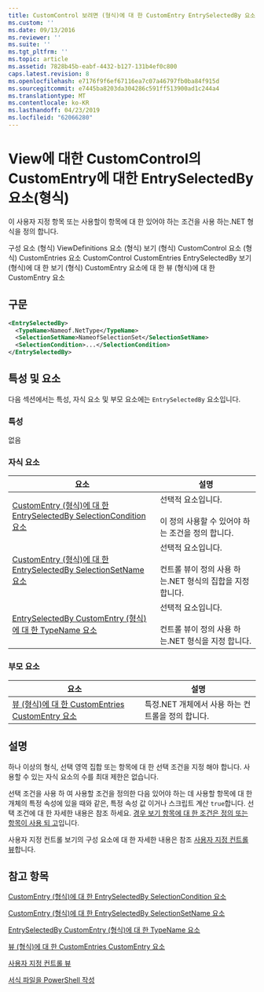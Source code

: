```yaml
---
title: CustomControl 보려면 (형식)에 대 한 CustomEntry EntrySelectedBy 요소 | Microsoft Docs
ms.custom: ''
ms.date: 09/13/2016
ms.reviewer: ''
ms.suite: ''
ms.tgt_pltfrm: ''
ms.topic: article
ms.assetid: 7828b45b-eabf-4432-b127-131b4ef0c800
caps.latest.revision: 8
ms.openlocfilehash: e7176f9f6ef67116ea7c07a46797fb0ba84f915d
ms.sourcegitcommit: e7445ba8203da304286c591ff513900ad1c244a4
ms.translationtype: MT
ms.contentlocale: ko-KR
ms.lasthandoff: 04/23/2019
ms.locfileid: "62066280"
---
```

# <a name="entryselectedby-element-for-customentry-for-customcontrol-for-view-format"></a>View에 대한 CustomControl의 CustomEntry에 대한 EntrySelectedBy 요소(형식)

이 사용자 지정 항목 또는 사용할이 항목에 대 한 있어야 하는 조건을 사용 하는.NET 형식을 정의 합니다.

구성 요소 (형식) ViewDefinitions 요소 (형식) 보기 (형식) CustomControl 요소 (형식) CustomEntries 요소 CustomControl CustomEntries EntrySelectedBy 보기 (형식)에 대 한 보기 (형식) CustomEntry 요소에 대 한 뷰 (형식)에 대 한 CustomEntry 요소

## <a name="syntax"></a>구문

```xml
<EntrySelectedBy>
  <TypeName>Nameof.NetType</TypeName>
  <SelectionSetName>NameofSelectionSet</SelectionSetName>
  <SelectionCondition>...</SelectionCondition>
</EntrySelectedBy>
```

## <a name="attributes-and-elements"></a>특성 및 요소

다음 섹션에서는 특성, 자식 요소 및 부모 요소에는 `EntrySelectedBy` 요소입니다.

### <a name="attributes"></a>특성

없음

### <a name="child-elements"></a>자식 요소

|요소|설명|
|-------------|-----------------|
|[CustomEntry (형식)에 대 한 EntrySelectedBy SelectionCondition 요소](./selectioncondition-element-for-entryselectedby-for-customcontrol-format.md)|선택적 요소입니다.<br /><br /> 이 정의 사용할 수 있어야 하는 조건을 정의 합니다.|
|[CustomEntry (형식)에 대 한 EntrySelectedBy SelectionSetName 요소](./selectionsetname-element-for-entryselectedby-for-customcontrol-for-view-format.md)|선택적 요소입니다.<br /><br /> 컨트롤 뷰이 정의 사용 하는.NET 형식의 집합을 지정 합니다.|
|[EntrySelectedBy CustomEntry (형식)에 대 한 TypeName 요소](./typename-element-for-selectioncondition-for-customcontrol-for-view-format.md)|선택적 요소입니다.<br /><br /> 컨트롤 뷰이 정의 사용 하는.NET 형식을 지정 합니다.|

### <a name="parent-elements"></a>부모 요소

|요소|설명|
|-------------|-----------------|
|[뷰 (형식)에 대 한 CustomEntries CustomEntry 요소](./customentry-element-for-customentries-for-customcontrol-for-view-format.md)|특정.NET 개체에서 사용 하는 컨트롤을 정의 합니다.|

## <a name="remarks"></a>설명

하나 이상의 형식, 선택 영역 집합 또는 항목에 대 한 선택 조건을 지정 해야 합니다. 사용할 수 있는 자식 요소의 수를 최대 제한은 없습니다.

선택 조건을 사용 하 여 사용할 조건을 정의한 다음 있어야 하는 데 사용할 항목에 대 한 개체의 특정 속성에 있을 때와 같은, 특정 속성 값 이거나 스크립트 계산 `true`합니다. 선택 조건에 대 한 자세한 내용은 참조 하세요. [경우 보기 항목에 대 한 조건은 정의 또는 항목이 사용 되 고](./defining-conditions-for-displaying-data.md)입니다.

사용자 지정 컨트롤 보기의 구성 요소에 대 한 자세한 내용은 참조 [사용자 지정 컨트롤 뷰](./creating-custom-controls.md)합니다.

## <a name="see-also"></a>참고 항목

[CustomEntry (형식)에 대 한 EntrySelectedBy SelectionCondition 요소](./selectioncondition-element-for-entryselectedby-for-customcontrol-format.md)

[CustomEntry (형식)에 대 한 EntrySelectedBy SelectionSetName 요소](./selectionsetname-element-for-entryselectedby-for-customcontrol-for-view-format.md)

[EntrySelectedBy CustomEntry (형식)에 대 한 TypeName 요소](./typename-element-for-selectioncondition-for-customcontrol-for-view-format.md)

[뷰 (형식)에 대 한 CustomEntries CustomEntry 요소](./customentry-element-for-customentries-for-customcontrol-for-view-format.md)

[사용자 지정 컨트롤 뷰](./creating-custom-controls.md)

[서식 파일을 PowerShell 작성](./writing-a-powershell-formatting-file.md)
